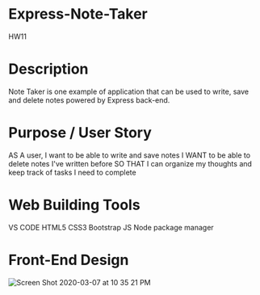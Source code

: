 # Express-Note-Taker
HW11

# Description 
Note Taker is one example of application that can be used to write, save and delete notes powered by Express back-end.
# Purpose / User Story 
AS A user, I want to be able to write and save notes
I WANT to be able to delete notes I've written before
SO THAT I can organize my thoughts and keep track of tasks I need to complete
# Web Building Tools
VS CODE 
HTML5
CSS3
Bootstrap
JS
Node package manager

# Front-End Design 
![Screen Shot 2020-03-07 at 10 35 21 PM](https://user-images.githubusercontent.com/55516592/76157304-2a6f1180-60c4-11ea-8336-56655c136400.png)
